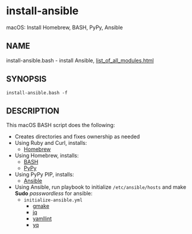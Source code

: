 # install-ansible
macOS: Install Homebrew, BASH, PyPy, Ansible

## NAME
install-ansible.bash - install Ansible, [list_of_all_modules.html](http://docs.ansible.com/ansible/list_of_all_modules.html)

## SYNOPSIS
    install-ansible.bash -f

## DESCRIPTION
This macOS BASH script does the following:

* Creates directories and fixes ownership as needed
* Using Ruby and Curl, installs:
   * [Homebrew](https://brew.sh)
* Using Homebrew, installs:
   * [BASH](http://tldp.org/LDP/abs/html/part4.html)
   * [PyPy](https://pypy.org)
* Using PyPy PIP, installs:
   * [Ansible](http://docs.ansible.com/ansible/)
* Using Ansible, run playbook to initialize `/etc/ansible/hosts` and make
  **Sudo** *passwordless* for ansible:
   * `initialize-ansible.yml`
      * [gmake](https://www.gnu.org/software/make/manual/make.html)
      * [jq](https://stedolan.github.io/jq/tutorial/)
      * [yamllint](https://github.com/adrienverge/yamllint)
      * [yq](https://github.com/abesto/yq)
